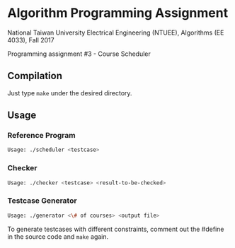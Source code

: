 # Algorithm Programming Assignment
National Taiwan University Electrical Engineering (NTUEE), Algorithms (EE 4033), Fall 2017

Programming assignment #3 - Course Scheduler

## Compilation
Just type `make` under the desired directory.

## Usage

### Reference Program
```sh
Usage: ./scheduler <testcase>
```

### Checker
```sh
Usage: ./checker <testcase> <result-to-be-checked>
```

### Testcase Generator
```sh
Usage: ./generator <\# of courses> <output file>
```
To generate testcases with different constraints, comment out the #define in the source code and `make` again.
